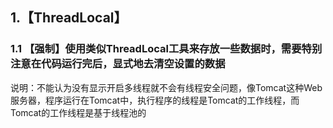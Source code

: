 ## 1.【ThreadLocal】
### 1.1 【强制】使用类似ThreadLocal工具来存放一些数据时，需要特别注意在代码运行完后，显式地去清空设置的数据
说明：不能认为没有显示开启多线程就不会有线程安全问题，像Tomcat这种Web服务器，程序运行在Tomcat中，执行程序的线程是Tomcat的工作线程，而Tomcat的工作线程是基于线程池的
